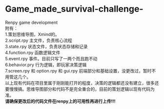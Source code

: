 # Game_made_survival-challenge-
Renpy game development <br>
附有：<br>
1.策划思维导图，Xmind的。<br>
2.script.rpy 主文件，负责核心流程<br>
3.state.rpy 状态文件，负责状态存储和记录<br>
4.function.rpy 函数逻辑文件<br>
5.event.rpy 事件。目前只写了一两个而且跑不动<br>
6.behavior.pry 行为逻辑，即玩家决策逻辑<br>
7.screen.rpy 和 option.rpy 和 gui.rpy 前端部分和基础设置，没更改过，暂时不用管这几个。<br>
以上现有代码在项目里属于刚刚能打开的程度，决策的逻辑都还没有建立，很多还要慢慢搞。思维导图部分和代码不是完全重合的，目前的策划逻辑以现有代码为准。<br>
**请确保更改后的代码文件在renpy上的可用性再进行上传!!!**
